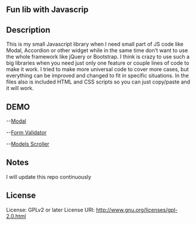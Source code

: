 ## Fun lib with Javascrip 

## Description
This is my small Javascript library when I need small part of JS code like Modal, Accordion or other widget while in the same time don’t want to use the whole framework like jQuery or Bootstrap. 
I think is crazy to use such a big libraries when you need just only one feature or couple lines of code to make it work. 
I tried to make more universal code to cover more cases, but everything can be improved and changed to fit in specific situations. 
In the files also is included HTML and CSS scripts so you can just copy/paste and it will work.  

## DEMO
--[Modal](https://aronwebpro.github.io/JavaScript-mini-lib/Modal/)

--[Form Validator](https://aronwebpro.github.io/JavaScript-mini-lib/FormValidator/)

--[Models Scroller](https://aronwebpro.github.io/JavaScript-mini-lib/ModelScroller/)


## Notes
I will update this repo continuously

## License
License: GPLv2 or later
License URI: http://www.gnu.org/licenses/gpl-2.0.html
